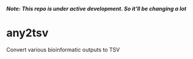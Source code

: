 *__Note: This repo is under active development. So it'll be changing a lot__*

# any2tsv
Convert various bioinformatic outputs to TSV
